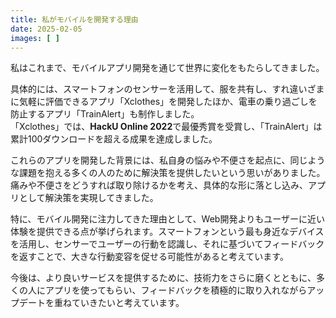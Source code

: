 ```yaml
---
title: 私がモバイルを開発する理由
date: 2025-02-05
images: [ ]
---
```


私はこれまで、モバイルアプリ開発を通じて世界に変化をもたらしてきました。

具体的には、スマートフォンのセンサーを活用して、服を共有し、すれ違いざまに気軽に評価できるアプリ「Xclothes」を開発したほか、電車の乗り過ごしを防止するアプリ「TrainAlert」も制作しました。  
「Xclothes」では、**HackU Online 2022**で最優秀賞を受賞し、「TrainAlert」は累計100ダウンロードを超える成果を達成しました。

これらのアプリを開発した背景には、私自身の悩みや不便さを起点に、同じような課題を抱える多くの人のために解決策を提供したいという思いがありました。痛みや不便さをどうすれば取り除けるかを考え、具体的な形に落とし込み、アプリとして解決策を実現してきました。

特に、モバイル開発に注力してきた理由として、Web開発よりもユーザーに近い体験を提供できる点が挙げられます。スマートフォンという最も身近なデバイスを活用し、センサーでユーザーの行動を認識し、それに基づいてフィードバックを返すことで、大きな行動変容を促せる可能性があると考えています。

今後は、より良いサービスを提供するために、技術力をさらに磨くとともに、多くの人にアプリを使ってもらい、フィードバックを積極的に取り入れながらアップデートを重ねていきたいと考えています。